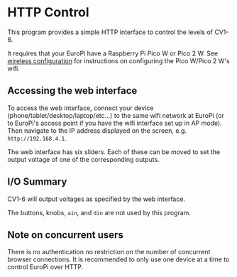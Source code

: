 # HTTP Control

This program provides a simple HTTP interface to control the levels of CV1-6.

It requires that your EuroPi have a Raspberry Pi Pico W or Pico 2 W. See
[wireless configuration](/software/CONFIGURATION.md#wifi-connection) for
instructions on configuring the Pico W/Pico 2 W's wifi.

## Accessing the web interface

To access the web interface, connect your device (phone/tablet/desktop/laptop/etc...)
to the same wifi network at EuroPi (or to EuroPi's access point if you have
the wifi interface set up in AP mode).  Then navigate to the IP address
displayed on the screen, e.g. `http://192.168.4.1`.

The web interface has six sliders. Each of these can be moved to set the output voltage
of one of the corresponding outputs.

## I/O Summary

CV1-6 will output voltages as specified by the web interface.

The buttons, knobs, `ain`, and `din` are not used by this program.

## Note on concurrent users

There is no authentication no restriction on the number of concurrent
browser connections. It is recommended to only use one device at a time
to control EuroPi over HTTP.
